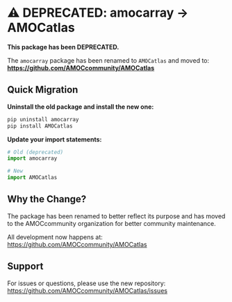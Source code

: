 # ⚠️ DEPRECATED: amocarray → AMOCatlas

**This package has been DEPRECATED.**

The `amocarray` package has been renamed to `AMOCatlas` and moved to:
**https://github.com/AMOCcommunity/AMOCatlas**

## Quick Migration

**Uninstall the old package and install the new one:**
```bash
pip uninstall amocarray
pip install AMOCatlas
```

**Update your import statements:**
```python
# Old (deprecated)
import amocarray

# New
import AMOCatlas
```

## Why the Change?

The package has been renamed to better reflect its purpose and has moved to the AMOCcommunity organization for better community maintenance.

All development now happens at: https://github.com/AMOCcommunity/AMOCatlas

## Support

For issues or questions, please use the new repository:
https://github.com/AMOCcommunity/AMOCatlas/issues